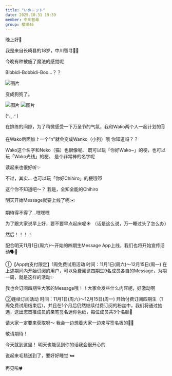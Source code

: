 ```yaml
---
title: "いぬニット"
date: 2025.10.31 19:39
member: 中川智尋
group: 樱坂46
---
```


晚上好🌙

我是来自长崎县的18岁，中川智寻🧙‍♂️





今晚有种被施了魔法的感觉呢

Bibbidi-Bobbidi-Boo…？？







![图片](https://sakurazaka46.com/files/14/diary/s46/blog/moblog/202510/mobx4gjdk.jpg)

变成狗狗了。






![图片](https://sakurazaka46.com/files/14/diary/s46/blog/moblog/202510/moblwo6MS.jpg)
![图片](https://sakurazaka46.com/files/14/diary/s46/blog/moblog/202510/mob1SEJsL.jpg)


(ᐡ.  ̫ .ᐡ )









在排练的间隙，为了稍微感受一下万圣节的气氛，我和Wako两个人一起计划的🗒




在Wako后面加上一个“n”就会变成Wanko（小狗）哦
你知道吗？？

Wako这个名字和Neko（猫）也很像呢、
既可以玩「你好Wako~」的梗，也可以玩「Wako光线」的梗、
是个非常棒的名字呢

读起来也很好听✨️





不过，其实…
也可以玩「你好Chihiro」的梗哦😼

这个你不知道吧〜？
我是，全知全能的Chihiro











明天开始Message就要上线了呢✉️

期待得不得了…嘿嘿嘿




为了跟大家说早上好，要不要早点起床呢☀️
（话是这么说，万一睡过头了怎么办）









然后！！！！

配合明天11月1日(周六)～开始的四期生Message App上线，我们也将开始宣传活动🗣💬







①【App内支付限定】1周免费试用活动
时间：11月1日(周六)～12月15日(周一)
在上述期间内开始订阅的用户，可以免费阅览四期生9名成员各自的Message，为期一周，就是这样的活动✨



我也会订阅四期生大家的Message哦！！大家会发些什么内容呢，好激动啊






②连续订阅活动
时间：11月1日(周六)～12月15日(周一)
开始付费订阅四期生（1周免费试用结束后），并且在1个月后仍然继续付费订阅的粉丝中，我们将通过抽选，送出您首推成员的亲笔签名迷你色纸，每位成员共3个名额📝




请大家一定要来获取呀〜
我会一边想着大家一边来写签名板的✍🏻


敬请期待！











今天就到这里！
明天也能见到你的话我会很开心的

说起来毛毯送到了，要好好睡觉 🛏️







再见啦🍀